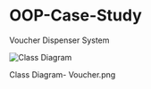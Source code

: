 # OOP-Case-Study
Voucher Dispenser System

![Class Diagram](https://github.com/syamilu/OOP-Case-Study/assets/87419073/2b56b0d6-fa69-4bbf-87b9-d6645a7b3606)

Class Diagram- Voucher.png
